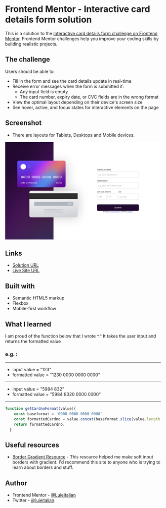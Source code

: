 # Frontend Mentor - Interactive card details form solution

This is a solution to the [Interactive card details form challenge on Frontend Mentor](https://www.frontendmentor.io/challenges/interactive-card-details-form-XpS8cKZDWw). Frontend Mentor challenges help you improve your coding skills by building realistic projects. 

## The challenge

Users should be able to:

- Fill in the form and see the card details update in real-time
- Receive error messages when the form is submitted if:
  - Any input field is empty
  - The card number, expiry date, or CVC fields are in the wrong format
- View the optimal layout depending on their device's screen size
- See hover, active, and focus states for interactive elements on the page

## Screenshot
- There are layouts for Tablets, Desktops and Mobile devices.

![](./screenshot.png)

## Links

- [Solution URL](https://www.frontendmentor.io/solutions/responsive-credit-card-form-with-pure-css-and-js-eQZusbO3Cd)
- [Live Site URL](https://luieitalian.github.io/interactive-c-details-form/)

## Built with

- Semantic HTML5 markup
- Flexbox
- Mobile-first workflow

## What I learned

I am proud of the function below that I wrote ^.^
It takes the user input and returns the formatted value

### e.g. :
- -------------------------------
- input value = "123"  
- formatted value = "1230 0000 0000 0000"

- -------------------------------
- input value = "5984 832"
- formatted value = "5984 8320 0000 0000"
---------------------------------

```js
function getCardnoFormat(value){
    const baseformat = '0000 0000 0000 0000'
    const formattedCardno = value.concat(baseformat.slice(value.length,baseformat.length));
    return formattedCardno;
  }
```

## Useful resources

- [Border Gradient Resource](https://codyhouse.co/nuggets/css-gradient-borders) - This resource helped me make soft input borders with gradient. I'd recommend this site to anyone who is trying to learn about borders and stuff.

## Author

- Frontend Mentor - [@Luieitalian](https://www.frontendmentor.io/profile/Luieitalian)
- Twitter - [@luieitalian](http://www.twitter.com/luieitalian)
